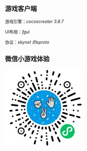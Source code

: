 ## 游戏客户端
游戏引擎：*cocoscreater 3.8.7* 

UI布局：*fgui*

协议：*skynet 的sproto*

## 微信小游戏体验
![](https://github.com/kakamatong/gameClient/blob/master/logo/qrcode.jpg)